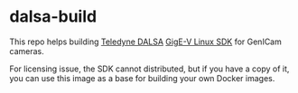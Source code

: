 # dalsa-build

This repo helps building [Teledyne DALSA](https://www.teledynedalsa.com)
[GigE-V Linux SDK](https://www.teledynedalsa.com/en/products/imaging/vision-software/linux-gige-v-framework/)
for GenICam cameras.

For licensing issue, the SDK cannot distributed, but if you have a copy of it,
you can use this image as a base for building your own Docker images.
